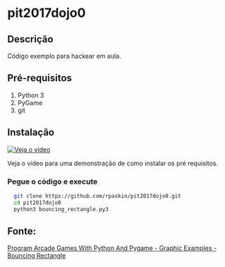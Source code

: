 # pit2017dojo0

## Descrição

Código exemplo para hackear em aula.

## Pré-requisitos

1. Python 3
2. PyGame
3. git

## Instalação

[![Veja o vídeo](https://img.youtube.com/vi/VkBLG8sfwaU/0.jpg)](http://www.youtube.com/watch?v=T-VkBLG8sfwaU)

Veja o vídeo para uma demonstração de como instalar os pré requisitos.

### Pegue o código e execute

```bash
  git clone https://github.com/rpaskin/pit2017dojo0.git 
  cd pit2017dojo0
  python3 bouncing_rectangle.py3
```

## Fonte:

[Program Arcade Games
With Python And Pygame - Graphic Examples - Bouncing Rectangle](http://programarcadegames.com/python_examples/f.php?file=bouncing_rectangle.py)
